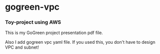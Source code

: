 # gogreen-vpc
### Toy-project using AWS

This is my GoGreen project presentation pdf file.

Also I add gogreen vpc yaml file. If you used this, you don't have to design VPC and subnet!

